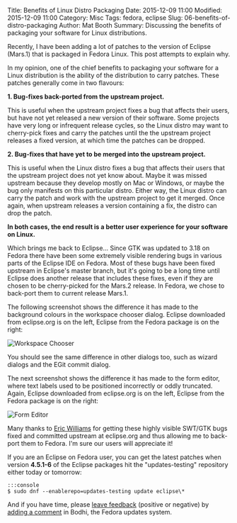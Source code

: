 Title: Benefits of Linux Distro Packaging
Date: 2015-12-09 11:00
Modified: 2015-12-09 11:00
Category: Misc
Tags: fedora, eclipse
Slug: 06-benefits-of-distro-packaging
Author: Mat Booth
Summary: Discussing the benefits of packaging your software for Linux distributions.

Recently, I have been adding a lot of patches to the version of Eclipse (Mars.1) that is packaged in Fedora Linux. This post attempts to explain why.

In my opinion, one of the chief benefits to packaging your software for a Linux distribution is the ability of the distribution to carry patches. These patches generally come in two flavours:

**1. Bug-fixes back-ported from the upstream project.**

This is useful when the upstream project fixes a bug that affects their users, but have not yet released a new version of their software. Some projects have very long or infrequent release cycles, so the Linux distro may want to cherry-pick fixes and carry the patches until the the upstream project releases a fixed version, at which time the patches can be dropped.

**2\. Bug-fixes that have yet to be merged into the upstream project.**

This is useful when the Linux distro fixes a bug that affects their users that the upstream project does not yet know about. Maybe it was missed upstream because they develop mostly on Mac or Windows, or maybe the bug only manifests on this particular distro. Either way, the Linux distro can carry the patch and work with the upstream project to get it merged. Once again, when upstream releases a version containing a fix, the distro can drop the patch.

**In both cases, the end result is a better user experience for your software on Linux.**

Which brings me back to Eclipse... Since GTK was updated to 3.18 on Fedora there have been some extremely visible rendering bugs in various parts of the Eclipse IDE on Fedora. Most of these bugs have been fixed upstream in Eclipse's master branch, but it's going to be a long time until Eclipse does another release that includes these fixes, even if they are chosen to be cherry-picked for the Mars.2 release. In Fedora, we chose to back-port them to current release Mars.1.

The following screenshot shows the difference it has made to the background colours in the workspace chooser dialog. Eclipse downloaded from eclipse.org is on the left, Eclipse from the Fedora package is on the right:

![Workspace Chooser]({filename}/images/workspace_chooser_colors.png)

You should see the same difference in other dialogs too, such as wizard dialogs and the EGit commit dialog.

The next screenshot shows the difference it has made to the form editor, where text labels used to be positioned incorrectly or oddly truncated. Again, Eclipse downloaded from eclipse.org is on the left, Eclipse from the Fedora package is on the right:

![Form Editor]({filename}/images/form_editor_text.png)

Many thanks to [Eric Williams](https://twitter.com/yyzericwill) for getting these highly visible SWT/GTK bugs fixed and committed upstream at eclipse.org and thus allowing me to back-port them to Fedora. I'm sure our users will appreciate it!

If you are an Eclipse on Fedora user, you can get the latest patches when version **4.5.1-6** of the Eclipse packages hit the "updates-testing" repository either today or tomorrow:

    :::console
    $ sudo dnf --enablerepo=updates-testing update eclipse\*

And if you have time, please [leave feedback](https://bodhi.fedoraproject.org/updates/FEDORA-2015-c3a395d3f7) (positive or negative) by [adding a comment](https://bodhi.fedoraproject.org/updates/FEDORA-2015-c3a395d3f7) in Bodhi, the Fedora updates system.

